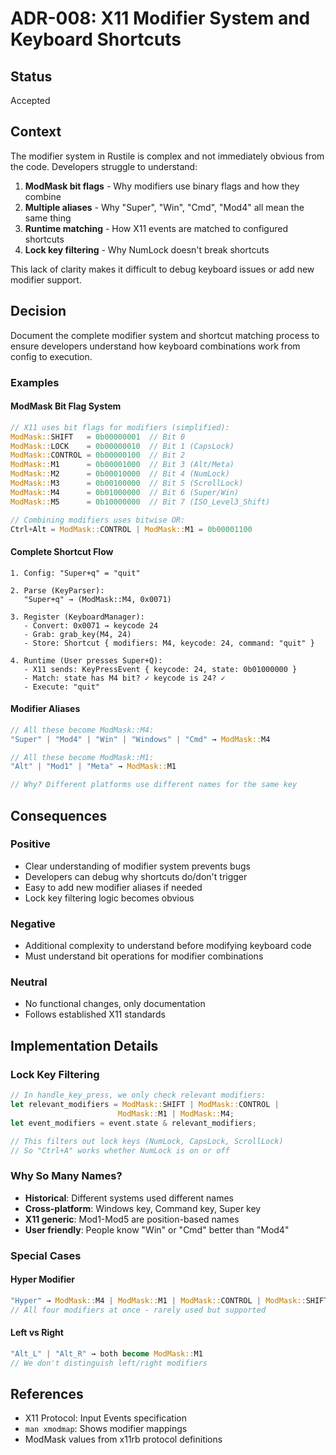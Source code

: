 # ADR-008: X11 Modifier System and Keyboard Shortcuts

## Status
Accepted

## Context
The modifier system in Rustile is complex and not immediately obvious from the code. Developers struggle to understand:

1. **ModMask bit flags** - Why modifiers use binary flags and how they combine
2. **Multiple aliases** - Why "Super", "Win", "Cmd", "Mod4" all mean the same thing
3. **Runtime matching** - How X11 events are matched to configured shortcuts
4. **Lock key filtering** - Why NumLock doesn't break shortcuts

This lack of clarity makes it difficult to debug keyboard issues or add new modifier support.

## Decision
Document the complete modifier system and shortcut matching process to ensure developers understand how keyboard combinations work from config to execution.

### Examples

#### ModMask Bit Flag System
```rust
// X11 uses bit flags for modifiers (simplified):
ModMask::SHIFT   = 0b00000001  // Bit 0
ModMask::LOCK    = 0b00000010  // Bit 1 (CapsLock)
ModMask::CONTROL = 0b00000100  // Bit 2
ModMask::M1      = 0b00001000  // Bit 3 (Alt/Meta)
ModMask::M2      = 0b00010000  // Bit 4 (NumLock)
ModMask::M3      = 0b00100000  // Bit 5 (ScrollLock)
ModMask::M4      = 0b01000000  // Bit 6 (Super/Win)
ModMask::M5      = 0b10000000  // Bit 7 (ISO_Level3_Shift)

// Combining modifiers uses bitwise OR:
Ctrl+Alt = ModMask::CONTROL | ModMask::M1 = 0b00001100
```

#### Complete Shortcut Flow
```
1. Config: "Super+q" = "quit"
   
2. Parse (KeyParser):
   "Super+q" → (ModMask::M4, 0x0071)
   
3. Register (KeyboardManager):
   - Convert: 0x0071 → keycode 24
   - Grab: grab_key(M4, 24)
   - Store: Shortcut { modifiers: M4, keycode: 24, command: "quit" }
   
4. Runtime (User presses Super+Q):
   - X11 sends: KeyPressEvent { keycode: 24, state: 0b01000000 }
   - Match: state has M4 bit? ✓ keycode is 24? ✓
   - Execute: "quit"
```

#### Modifier Aliases
```rust
// All these become ModMask::M4:
"Super" | "Mod4" | "Win" | "Windows" | "Cmd" → ModMask::M4

// All these become ModMask::M1:
"Alt" | "Mod1" | "Meta" → ModMask::M1

// Why? Different platforms use different names for the same key
```

## Consequences

### Positive
- Clear understanding of modifier system prevents bugs
- Developers can debug why shortcuts do/don't trigger
- Easy to add new modifier aliases if needed
- Lock key filtering logic becomes obvious

### Negative
- Additional complexity to understand before modifying keyboard code
- Must understand bit operations for modifier combinations

### Neutral
- No functional changes, only documentation
- Follows established X11 standards

## Implementation Details

### Lock Key Filtering
```rust
// In handle_key_press, we only check relevant modifiers:
let relevant_modifiers = ModMask::SHIFT | ModMask::CONTROL | 
                        ModMask::M1 | ModMask::M4;
let event_modifiers = event.state & relevant_modifiers;

// This filters out lock keys (NumLock, CapsLock, ScrollLock)
// So "Ctrl+A" works whether NumLock is on or off
```

### Why So Many Names?
- **Historical**: Different systems used different names
- **Cross-platform**: Windows key, Command key, Super key
- **X11 generic**: Mod1-Mod5 are position-based names
- **User friendly**: People know "Win" or "Cmd" better than "Mod4"

### Special Cases

#### Hyper Modifier
```rust
"Hyper" → ModMask::M4 | ModMask::M1 | ModMask::CONTROL | ModMask::SHIFT
// All four modifiers at once - rarely used but supported
```

#### Left vs Right
```rust
"Alt_L" | "Alt_R" → both become ModMask::M1
// We don't distinguish left/right modifiers
```

## References
- X11 Protocol: Input Events specification
- `man xmodmap`: Shows modifier mappings
- ModMask values from x11rb protocol definitions